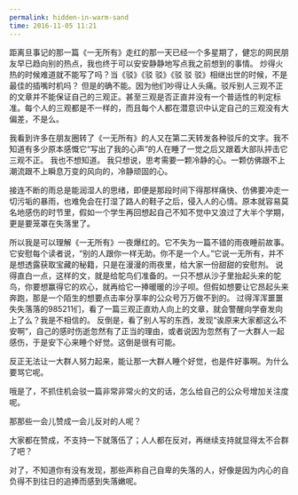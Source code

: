 ```yaml
---
permalink: hidden-in-warm-sand
time: 2016-11-05 11:21
---
```

距离旦事记的那一篇《一无所有》走红的那一天已经一个多星期了，健忘的网民朋友早已趋向别的热点，我也终于可以安安静静地写点我之前想到的事情。
炒得火热的时候难道就不能写了吗？当《驳》《驳 驳》《驳 驳 驳》相继出世的时候，不是最佳的插嘴时机吗？
但是的确不能。因为他们吵得让人头痛。驳斥别人三观不正的文章并不能保证自己的三观正。甚至三观是否正直并没有一个普适性的判定标准。每个人的三观都是不一样的，而且每个人都在潜意识中认定自己的三观没有大偏差，不是么。
<!--excerpt-->

我看到许多在朋友圈转了《一无所有》的人又在第二天转发各种驳斥的文字。我不知道有多少原本感慨它“写出了我的心声”的人在睡了一觉之后又跟着大部队抨击它三观不正。
我也不想知道。
我只想说，思考需要一颗冷静的心。一颗仿佛跟不上潮流跟不上瞬息万变的风向的，冷静顽固的心。

接连不断的雨总是能润湿人的思绪，即便是那段时间下得那样痛快、仿佛要冲走一切污垢的暴雨，也难免会在打湿了路人的鞋子之后，侵入人的心情。原本就容易莫名地感伤的时节里，假如一个学生再回想起自己不知不觉中又浪过了大半个学期，更是要笼罩在失落里了。

所以我是可以理解《一无所有》一夜爆红的。它不失为一篇不错的雨夜睡前故事。
它安慰每个读者说，“别的人跟你一样无助。你不是一个人。”它说一无所有，并不是想透露获取宝藏的秘籍，只是在漫漫的雨夜里，给大家一份甜甜的安慰剂。
说得直白一点，这样的文，就是给鸵鸟们准备的。一只不想从沙子里抬起头来的鸵鸟，你要想赢得它的欢心，就再给它一捧暖暖的沙子呗。但假如想要让它昂起头来奔跑，那是一个陌生的想要点击率分享率的公众号万万做不到的。
过得浑浑噩噩失失落落的985211们，看了一篇三观正直劝人向上的文章，就会警醒向学奋发向上了么？我是不相信的。
反倒是，看了别人写的东西，发现“诶原来大家都这么不安啊”，自己的感时伤逝忽然有了正当的理由，或者说因为忽然有了一大群人一起感伤，于是安下心来睡个好觉。这倒是很有可能。

反正无法让一大群人努力起来，能让那一大群人睡个好觉，也是件好事啊。为什么要骂它呢。

哦是了，不抓住机会驳一篇非常非常火的文的话，怎么给自己的公众号增加关注度呢。

那那些一会儿赞成一会儿反对的人呢？

大家都在赞成，不支持一下就落伍了；人人都在反对，再继续支持就显得太不合群了吧？

对了，不知道你有没有发现，那些声称自己自卑的失落的人，好像是因为内心的自负得不到往日的追捧而感到失落嫩呢。

